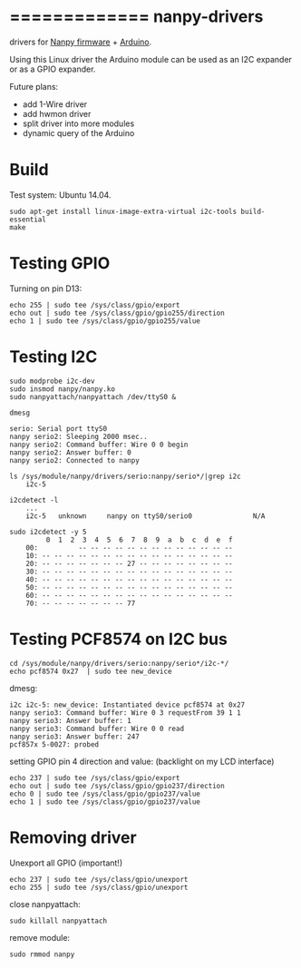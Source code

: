 =============
nanpy-drivers
=============

drivers for [Nanpy firmware](https://github.com/nanpy/nanpy-firmware) + [Arduino](http://www.arduino.cc/).

Using this Linux driver the Arduino module can be used as an I2C expander or as a GPIO expander.

Future plans: 
 - add 1-Wire driver
 - add hwmon driver
 - split driver into more modules
 - dynamic query of the Arduino

Build 
=====

Test system: Ubuntu 14.04.

    sudo apt-get install linux-image-extra-virtual i2c-tools build-essential
    make
    

Testing GPIO
============

Turning on pin D13:

    echo 255 | sudo tee /sys/class/gpio/export
    echo out | sudo tee /sys/class/gpio/gpio255/direction
    echo 1 | sudo tee /sys/class/gpio/gpio255/value


Testing I2C
===========

    sudo modprobe i2c-dev
    sudo insmod nanpy/nanpy.ko
    sudo nanpyattach/nanpyattach /dev/ttyS0 &
    
    dmesg

    serio: Serial port ttyS0
    nanpy serio2: Sleeping 2000 msec..
    nanpy serio2: Command buffer: Wire 0 0 begin 
    nanpy serio2: Answer buffer: 0
    nanpy serio2: Connected to nanpy
    
    ls /sys/module/nanpy/drivers/serio:nanpy/serio*/|grep i2c
        i2c-5
    
    i2cdetect -l
        ...
        i2c-5   unknown     nanpy on ttyS0/serio0               N/A
    
    sudo i2cdetect -y 5
             0  1  2  3  4  5  6  7  8  9  a  b  c  d  e  f
        00:          -- -- -- -- -- -- -- -- -- -- -- -- -- 
        10: -- -- -- -- -- -- -- -- -- -- -- -- -- -- -- -- 
        20: -- -- -- -- -- -- -- 27 -- -- -- -- -- -- -- -- 
        30: -- -- -- -- -- -- -- -- -- -- -- -- -- -- -- -- 
        40: -- -- -- -- -- -- -- -- -- -- -- -- -- -- -- -- 
        50: -- -- -- -- -- -- -- -- -- -- -- -- -- -- -- -- 
        60: -- -- -- -- -- -- -- -- -- -- -- -- -- -- -- -- 
        70: -- -- -- -- -- -- -- 77

Testing PCF8574 on I2C bus
==========================

    cd /sys/module/nanpy/drivers/serio:nanpy/serio*/i2c-*/
    echo pcf8574 0x27  | sudo tee new_device
       
dmesg:
 
    i2c i2c-5: new_device: Instantiated device pcf8574 at 0x27
    nanpy serio3: Command buffer: Wire 0 3 requestFrom 39 1 1 
    nanpy serio3: Answer buffer: 1
    nanpy serio3: Command buffer: Wire 0 0 read 
    nanpy serio3: Answer buffer: 247
    pcf857x 5-0027: probed    

setting GPIO pin 4 direction and value: (backlight on my LCD interface)    
 
    echo 237 | sudo tee /sys/class/gpio/export
    echo out | sudo tee /sys/class/gpio/gpio237/direction
    echo 0 | sudo tee /sys/class/gpio/gpio237/value
    echo 1 | sudo tee /sys/class/gpio/gpio237/value

Removing driver
===============
    
Unexport all GPIO (important!)

    echo 237 | sudo tee /sys/class/gpio/unexport
    echo 255 | sudo tee /sys/class/gpio/unexport
    
close nanpyattach:

    sudo killall nanpyattach
    
remove module:

    sudo rmmod nanpy        
    
